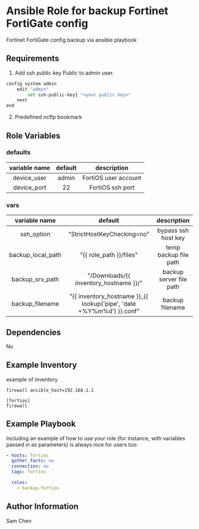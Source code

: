 Ansible Role for backup Fortinet FortiGate config
=========

Fortinet FortiGate config backup via ansible playbook

Requirements
------------

1. Add ssh public key Public to admin user.

```bash
config system admin
    edit "admin"
        set ssh-public-key1 "<your public key>"
    next
end
```
2. Predefined ncftp bookmark

Role Variables
--------------

### defaults

|variable name|default|description|
|:-:|:-:|:-:|
|device_user|admin|FortiOS user account|
|device_port|22|FortiOS ssh port|

### vars

|variable name|default|description|
|:-:|:-:|:-:|
|ssh_option|"StrictHostKeyChecking=no"|bypass ssh host key|
|backup_local_path|"{{ role_path }}/files"|temp backup file path|
|backup_srv_path|"/Downloads/{{ inventory_hostname }}/"|backup server file path|
|backup_filename|"{{ inventory_hostname }}_{{ lookup('pipe', 'date +%Y%m%d') }}.conf"|backup filename|

Dependencies
------------

No

Example Inventory
----------------

example of inventory

```
firewall ansible_host=192.168.1.1

[fortios]
firewall
```

Example Playbook
----------------

Including an example of how to use your role (for instance, with variables passed in as parameters) is always nice for users too:

```yaml
- hosts: fortios
  gather_facts: no
  connection: no
  tags: fortios

  roles:
    - backup-fortios
```

Author Information
------------------

Sam Chen
